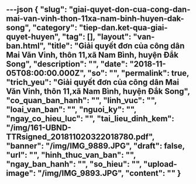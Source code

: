 ---json
{
    "slug": "giai-quyet-don-cua-cong-dan-mai-van-vinh-thon-11xa-nam-binh-huyen-dak-song",
    "category": "tiep-dan.ket-qua-giai-quyet-huyen",
    "tag": [],
    "layout": "van-ban.html",
    "title": "Giải quyết đơn của công dân Mai Văn Vinh, thôn 11,xã Nam Bình, huyện Đắk Song",
    "description": "",
    "date": "2018-11-05T08:00:00.000Z",
    "so": "",
    "permalink": true,
    "trich_yeu": "Giải quyết đơn của công dân Mai Văn Vinh, thôn 11,xã Nam Bình, huyện Đắk Song",
    "co_quan_ban_hanh": "",
    "linh_vuc": "",
    "loai_van_ban": "",
    "nguoi_ky": "",
    "ngay_co_hieu_luc": "",
    "tai_lieu_dinh_kem": "/img/161-UBND-TTRsigned_201811020322018780.pdf",
    "banner": "/img/IMG_9889.JPG",
    "draft": false,
    "url": "",
    "hinh_thuc_van_ban": "",
    "ngay_ban_hanh": "",
    "so_hieu": "",
    "upload-image": "/img/IMG_9893.JPG",
    "__content__": ""
}
---
<p><img alt="" src="/img/IMG_9889.JPG" /></p>

<p><img alt="" src="/img/IMG_9890.JPG" /></p>

<p><img alt="" src="/img/IMG_9891.JPG" /></p>

<p><img alt="" src="/img/IMG_9892.JPG" /></p>

<p><img alt="" src="/img/IMG_9893.JPG" /></p>

<p>&nbsp;</p>

<p>&nbsp;</p>
